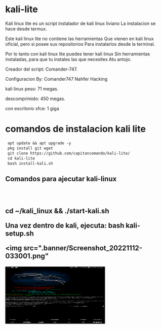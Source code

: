 # kali-lite

Kali linux lite es un script instalador de kali linux liviano
La instalacion se hace desde termux.

Este kali linux lite no contiene las herramientas
Que vienen en kali linux oficial, pero si posee sus repositorios
Para instalarlos desde la terminal.

Por lo tanto con kali linux lite puedes tener kali linux
Sin herramientas instaladas, para que tu instales las que necesites
Atu antojo.

Creador del script: Comander-747.

Configuracion By: Comander747     Nahfer Hacking

kali linux peso: 71 megas.

descomprimido: 450 megas.

con escritorio xfce: 1 giga

<h1> comandos de instalacion kali lite </h1>


     apt update && apt upgrade -y
     pkg install git wget
     git clone https://github.com/capitancomando/kali-lite/
     cd kali-lite 
     bash install-kali.sh

<h2>Comandos para ajecutar kali-linux<h2><br>

cd ~/kali_linux && ./start-kali.sh

Una vez dentro de kali, ejecuta:  bash kali-setup.sh

<img src=".banner/Screenshot_20221112-033001.png"


<img src=".banner/Screenshot_20221112-033001.png"
     alt="Install Nahfer os"
     width="315"
     height="180"><br>


